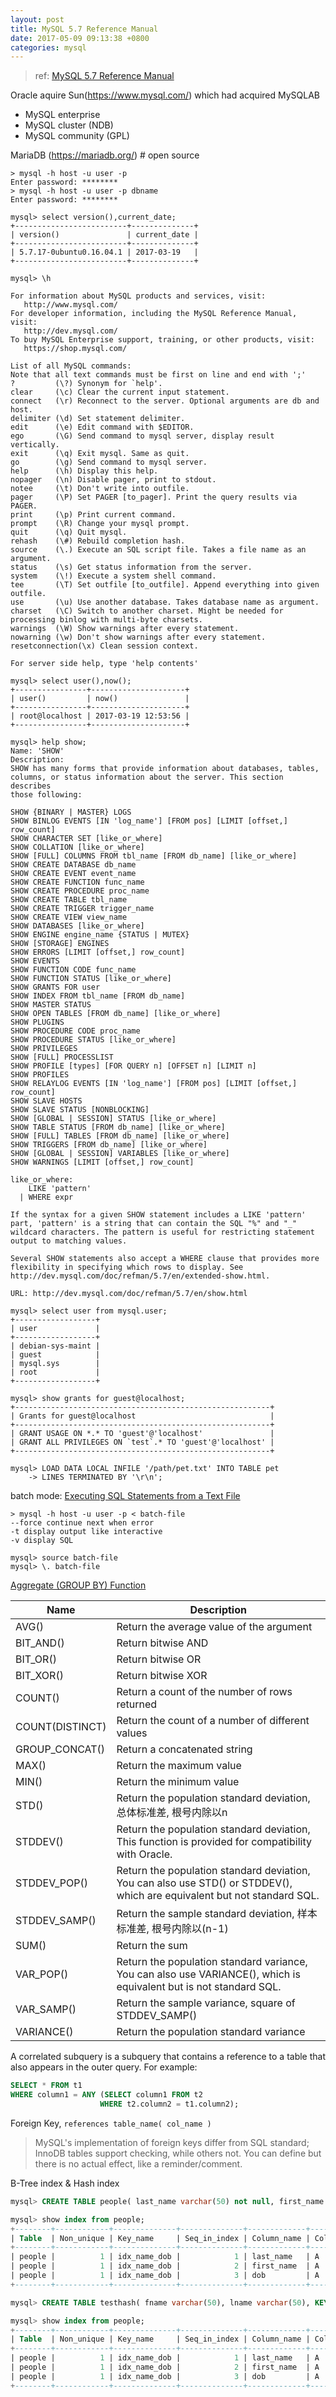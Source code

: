 ```yaml
---
layout: post
title: MySQL 5.7 Reference Manual
date: 2017-05-09 09:13:38 +0800
categories: mysql
---
```


> ref: [MySQL 5.7 Reference Manual](https://dev.mysql.com/doc/refman/5.7/en/)

Oracle aquire Sun(https://www.mysql.com/) which had acquired MySQLAB
- MySQL enterprise
- MySQL cluster (NDB)
- MySQL community (GPL)
 
MariaDB (https://mariadb.org/) # open source

``` shell
> mysql -h host -u user -p
Enter password: ********
> mysql -h host -u user -p dbname
Enter password: ********
```

``` mysql
mysql> select version(),current_date;
+-------------------------+--------------+
| version()               | current_date |
+-------------------------+--------------+
| 5.7.17-0ubuntu0.16.04.1 | 2017-03-19   |
+-------------------------+--------------+

mysql> \h

For information about MySQL products and services, visit:
   http://www.mysql.com/
For developer information, including the MySQL Reference Manual, visit:
   http://dev.mysql.com/
To buy MySQL Enterprise support, training, or other products, visit:
   https://shop.mysql.com/

List of all MySQL commands:
Note that all text commands must be first on line and end with ';'
?         (\?) Synonym for `help'.
clear     (\c) Clear the current input statement.
connect   (\r) Reconnect to the server. Optional arguments are db and host.
delimiter (\d) Set statement delimiter.
edit      (\e) Edit command with $EDITOR.
ego       (\G) Send command to mysql server, display result vertically.
exit      (\q) Exit mysql. Same as quit.
go        (\g) Send command to mysql server.
help      (\h) Display this help.
nopager   (\n) Disable pager, print to stdout.
notee     (\t) Don't write into outfile.
pager     (\P) Set PAGER [to_pager]. Print the query results via PAGER.
print     (\p) Print current command.
prompt    (\R) Change your mysql prompt.
quit      (\q) Quit mysql.
rehash    (\#) Rebuild completion hash.
source    (\.) Execute an SQL script file. Takes a file name as an argument.
status    (\s) Get status information from the server.
system    (\!) Execute a system shell command.
tee       (\T) Set outfile [to_outfile]. Append everything into given outfile.
use       (\u) Use another database. Takes database name as argument.
charset   (\C) Switch to another charset. Might be needed for processing binlog with multi-byte charsets.
warnings  (\W) Show warnings after every statement.
nowarning (\w) Don't show warnings after every statement.
resetconnection(\x) Clean session context.

For server side help, type 'help contents'

mysql> select user(),now();
+----------------+---------------------+
| user()         | now()               |
+----------------+---------------------+
| root@localhost | 2017-03-19 12:53:56 |
+----------------+---------------------+

mysql> help show;
Name: 'SHOW'
Description:
SHOW has many forms that provide information about databases, tables,
columns, or status information about the server. This section describes
those following:

SHOW {BINARY | MASTER} LOGS
SHOW BINLOG EVENTS [IN 'log_name'] [FROM pos] [LIMIT [offset,] row_count]
SHOW CHARACTER SET [like_or_where]
SHOW COLLATION [like_or_where]
SHOW [FULL] COLUMNS FROM tbl_name [FROM db_name] [like_or_where]
SHOW CREATE DATABASE db_name
SHOW CREATE EVENT event_name
SHOW CREATE FUNCTION func_name
SHOW CREATE PROCEDURE proc_name
SHOW CREATE TABLE tbl_name
SHOW CREATE TRIGGER trigger_name
SHOW CREATE VIEW view_name
SHOW DATABASES [like_or_where]
SHOW ENGINE engine_name {STATUS | MUTEX}
SHOW [STORAGE] ENGINES
SHOW ERRORS [LIMIT [offset,] row_count]
SHOW EVENTS
SHOW FUNCTION CODE func_name
SHOW FUNCTION STATUS [like_or_where]
SHOW GRANTS FOR user
SHOW INDEX FROM tbl_name [FROM db_name]
SHOW MASTER STATUS
SHOW OPEN TABLES [FROM db_name] [like_or_where]
SHOW PLUGINS
SHOW PROCEDURE CODE proc_name
SHOW PROCEDURE STATUS [like_or_where]
SHOW PRIVILEGES
SHOW [FULL] PROCESSLIST
SHOW PROFILE [types] [FOR QUERY n] [OFFSET n] [LIMIT n]
SHOW PROFILES
SHOW RELAYLOG EVENTS [IN 'log_name'] [FROM pos] [LIMIT [offset,] row_count]
SHOW SLAVE HOSTS
SHOW SLAVE STATUS [NONBLOCKING]
SHOW [GLOBAL | SESSION] STATUS [like_or_where]
SHOW TABLE STATUS [FROM db_name] [like_or_where]
SHOW [FULL] TABLES [FROM db_name] [like_or_where]
SHOW TRIGGERS [FROM db_name] [like_or_where]
SHOW [GLOBAL | SESSION] VARIABLES [like_or_where]
SHOW WARNINGS [LIMIT [offset,] row_count]

like_or_where:
    LIKE 'pattern'
  | WHERE expr

If the syntax for a given SHOW statement includes a LIKE 'pattern'
part, 'pattern' is a string that can contain the SQL "%" and "_"
wildcard characters. The pattern is useful for restricting statement
output to matching values.

Several SHOW statements also accept a WHERE clause that provides more
flexibility in specifying which rows to display. See
http://dev.mysql.com/doc/refman/5.7/en/extended-show.html.

URL: http://dev.mysql.com/doc/refman/5.7/en/show.html

mysql> select user from mysql.user;
+------------------+
| user             |
+------------------+
| debian-sys-maint |
| guest            |
| mysql.sys        |
| root             |
+------------------+

mysql> show grants for guest@localhost;
+---------------------------------------------------------+
| Grants for guest@localhost                              |
+---------------------------------------------------------+
| GRANT USAGE ON *.* TO 'guest'@'localhost'               |
| GRANT ALL PRIVILEGES ON `test`.* TO 'guest'@'localhost' |
+---------------------------------------------------------+

mysql> LOAD DATA LOCAL INFILE '/path/pet.txt' INTO TABLE pet
    -> LINES TERMINATED BY '\r\n';
```

batch mode: [Executing SQL Statements from a Text File](https://dev.mysql.com/doc/refman/5.7/en/mysql-batch-commands.html)
``` shell
> mysql -h host -u user -p < batch-file
--force continue next when error
-t display output like interactive
-v display SQL

mysql> source batch-file
mysql> \. batch-file
```

[Aggregate (GROUP BY) Function](https://dev.mysql.com/doc/refman/5.7/en/group-by-functions.html#function_variance)

| Name            | Description                                                                                                              |
|-----------------|--------------------------------------------------------------------------------------------------------------------------|
| AVG()           | Return the average value of the argument                                                                                 |
| BIT_AND()       | Return bitwise AND                                                                                                       |
| BIT_OR()        | Return bitwise OR                                                                                                        |
| BIT_XOR()       | Return bitwise XOR                                                                                                       |
| COUNT()         | Return a count of the number of rows returned                                                                            |
| COUNT(DISTINCT) | Return the count of a number of different values                                                                         |
| GROUP_CONCAT()  | Return a concatenated string                                                                                             |
| MAX()           | Return the maximum value                                                                                                 |
| MIN()           | Return the minimum value                                                                                                 |
| STD()           | Return the population standard deviation, 总体标准差, 根号内除以n                                                        |
| STDDEV()        | Return the population standard deviation, This function is provided for compatibility with Oracle.                       |
| STDDEV_POP()    | Return the population standard deviation, You can also use STD() or STDDEV(), which are equivalent but not standard SQL. |
| STDDEV_SAMP()   | Return the sample standard deviation, 样本标准差, 根号内除以(n-1)                                                        |
| SUM()           | Return the sum                                                                                                           |
| VAR_POP()       | Return the population standard variance, You can also use VARIANCE(), which is equivalent but is not standard SQL.       |
| VAR_SAMP()      | Return the sample variance, square of STDDEV_SAMP()                                                                      |
| VARIANCE()      | Return the population standard variance                                                                                  |


A correlated subquery is a subquery that contains a reference to a table that also appears in the outer query. For example:
``` sql
SELECT * FROM t1
WHERE column1 = ANY (SELECT column1 FROM t2
                    WHERE t2.column2 = t1.column2);
```

Foreign Key, `references table_name( col_name )`
> MySQL's implementation of foreign keys differ from SQL standard; InnoDB tables support checking, while others not.
You can define but there is no actual effect, like a reminder/comment.

B-Tree index & Hash index
``` sql
mysql> CREATE TABLE people( last_name varchar(50) not null, first_name varchar(50) not null, dob date not null, gender enum('m','f') not null, KEY idx_name_dob (last_name,first_name,dob) );

mysql> show index from people;
+--------+------------+--------------+--------------+-------------+-----------+-------------+----------+--------+------+------------+---------+---------------+
| Table  | Non_unique | Key_name     | Seq_in_index | Column_name | Collation | Cardinality | Sub_part | Packed | Null | Index_type | Comment | Index_comment |
+--------+------------+--------------+--------------+-------------+-----------+-------------+----------+--------+------+------------+---------+---------------+
| people |          1 | idx_name_dob |            1 | last_name   | A         |           0 |     NULL | NULL   |      | BTREE      |         |               |
| people |          1 | idx_name_dob |            2 | first_name  | A         |           0 |     NULL | NULL   |      | BTREE      |         |               |
| people |          1 | idx_name_dob |            3 | dob         | A         |           0 |     NULL | NULL   |      | BTREE      |         |               |
+--------+------------+--------------+--------------+-------------+-----------+-------------+----------+--------+------+------------+---------+---------------+

mysql> CREATE TABLE testhash( fname varchar(50), lname varchar(50), KEY idx_hash USING HASH(fname)) ENGINE = MEMORY;

mysql> show index from people;
+--------+------------+--------------+--------------+-------------+-----------+-------------+----------+--------+------+------------+---------+---------------+
| Table  | Non_unique | Key_name     | Seq_in_index | Column_name | Collation | Cardinality | Sub_part | Packed | Null | Index_type | Comment | Index_comment |
+--------+------------+--------------+--------------+-------------+-----------+-------------+----------+--------+------+------------+---------+---------------+
| people |          1 | idx_name_dob |            1 | last_name   | A         |           0 |     NULL | NULL   |      | BTREE      |         |               |
| people |          1 | idx_name_dob |            2 | first_name  | A         |           0 |     NULL | NULL   |      | BTREE      |         |               |
| people |          1 | idx_name_dob |            3 | dob         | A         |           0 |     NULL | NULL   |      | BTREE      |         |               |
+--------+------------+--------------+--------------+-------------+-----------+-------------+----------+--------+------+------------+---------+---------------+
```
